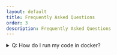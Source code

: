 ```yaml
---
layout: default
title: Frequently Asked Questions
order: 3
description: Frequently Asked Questions
---
```



<details>
	<summary>Q: How do I run my code in docker?</summary>
	<br/>
	<p>
	Run docker with mounting the directory containing your code, see <a href="/home/content/installation.html">installation</a> for one example.
	
	You can cd there, edit and run your code within the container. 
	</p>
</details>




